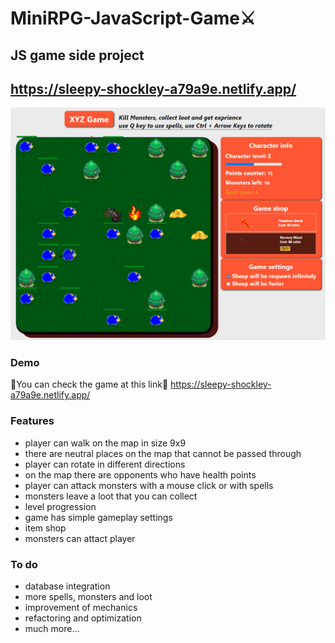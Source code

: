 # MiniRPG-JavaScript-Game⚔️

## JS game side project
## https://sleepy-shockley-a79a9e.netlify.app/

![Game Screen](/images/game-info.PNG)

### Demo

🔻You can check the game at this link🔻
https://sleepy-shockley-a79a9e.netlify.app/

### Features

* player can walk on the map in size 9x9
* there are neutral places on the map that cannot be passed through
* player can rotate in different directions
* on the map there are opponents who have health points
* player can attack monsters with a mouse click or with spells
* monsters leave a loot that you can collect
* level progression
* game has simple gameplay settings
* item shop
* monsters can attact player

### To do

* database integration
* more spells, monsters and loot
* improvement of mechanics
* refactoring and optimization 
* much more...
